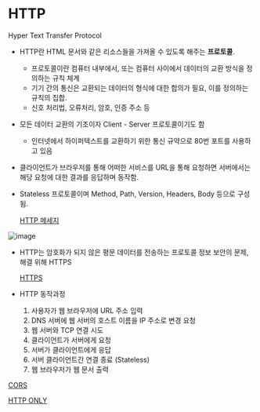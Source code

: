 # HTTP

Hyper Text Transfer Protocol

- HTTP란 HTML 문서와 같은 리소스들을 가져올 수 있도록 해주는 **프로토콜**.
    - 프로토콜이란 컴퓨터 내부에서, 또는 컴퓨터 사이에서 데이터의 교환 방식을 정의하는 규칙 체계
    - 기기 간의 통신은 교환되는 데이터의 형식에 대한 합의가 필요, 이를 정의하는 규칙의 집합.
    - 신호 처리법, 오류처리, 암호, 인증 주소 등
- 모든 데이터 교환의 기초이자 Client - Server 프로토콜이기도 함
    - 인터넷에서 하이퍼텍스트를 교환하기 위한 통신 규약으로 80번 포트를 사용하고 있음
- 클라이언트가 브라우저를 통해 어떠한 서비스를 URL을 통해 요청하면 서버에서는 해당 요청에 대한 결과를 응답하며 동작함.
- Stateless 프로토콜이며 Method, Path, Version, Headers, Body 등으로 구성됨.
    
    [HTTP 메세지](https://github.com/jihyoung9912/react-study/blob/main/mdFiles/Http_Message.md)
    

![image](https://user-images.githubusercontent.com/102154146/215053060-a4284b1a-0fc5-47ea-9ca1-d11ecfb0aea8.png)

- HTTP는 암호화가 되지 않은 평문 데이터를 전송하는 프로토콜 정보 보안의 문제, 해결 위해 HTTPS
    
    [HTTPS](https://github.com/jihyoung9912/react-study/blob/main/mdFiles/Https.md)
    
- HTTP 동작과정
    1. 사용자가 웹 브라우저에 URL 주소 입력
    2. DNS 서버에 웹 서버의 호스트 이름을 IP 주소로 변경 요청
    3. 웹 서버와 TCP 연결 시도
    4. 클라이언트가 서버에게 요청
    5. 서버가 클라이언트에게 응답
    6. 서버 클라이언트간 연결 종료 (Stateless)
    7. 웹 브라우저가 웹 문서 출력

[CORS](https://github.com/jihyoung9912/react-study/blob/main/mdFiles/CORS.md)

[HTTP ONLY](https://github.com/jihyoung9912/react-study/blob/main/mdFiles/HTTP_Only.md)
